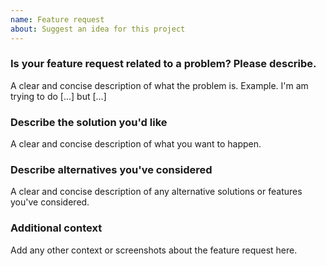 ```yaml
---
name: Feature request
about: Suggest an idea for this project
---
```


### Is your feature request related to a problem? Please describe.

A clear and concise description of what the problem is.
Example. I'm am trying to do [...] but [...]

### Describe the solution you'd like

A clear and concise description of what you want to happen.

### Describe alternatives you've considered

A clear and concise description of any alternative solutions or features you've considered.

### Additional context

Add any other context or screenshots about the feature request here.
